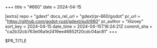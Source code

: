 +++
title = "#660"
date = 2024-04-15

[extra]
repo = "gdext"
docs_rel_url = "gdext/pr-660/godot"
pr_url = "https://github.com/godot-rust/gdext/pull/660"
pr_author = "lilizoey"
sort_key = 2024-04-15
date_time = 2024-04-15T16:24:21Z
commit_sha = "ca2b32cb763e06a1e2419ee46852f20cdc04ac81"
+++

$PR_TITLE
